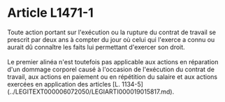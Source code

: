 # Article L1471-1

<div align="left">
  Toute action portant sur l'exécution ou la rupture du contrat de travail se prescrit par deux ans à compter du jour où celui qui l'exerce a connu ou aurait dû connaître les faits lui permettant d'exercer son droit. <br /> <br />Le premier alinéa n'est toutefois pas applicable aux actions en réparation d'un dommage corporel causé à l'occasion de l'exécution du contrat de travail, aux actions en paiement ou en répétition du salaire et aux actions exercées en application des articles [L. 1134-5](../LEGITEXT000006072050/LEGIARTI000019015817.md).